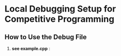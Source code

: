 #  Local Debugging Setup for Competitive Programming

##  How to Use the Debug File

1. **see example.cpp** :
  

